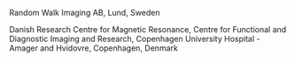 Random Walk Imaging AB, Lund, Sweden

Danish Research Centre for Magnetic Resonance, Centre for Functional and Diagnostic Imaging and Research, Copenhagen University Hospital - Amager and Hvidovre, Copenhagen, Denmark
